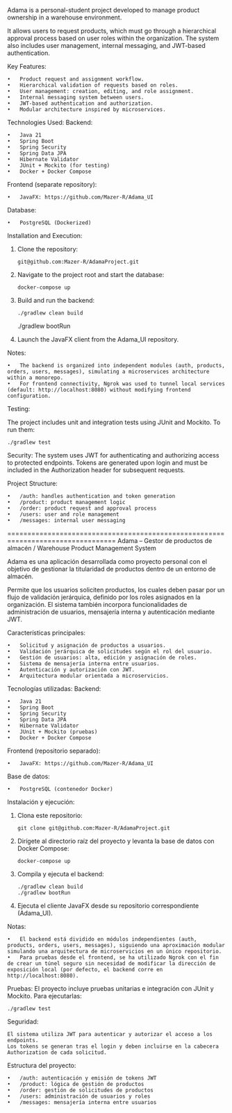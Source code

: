 
Adama is a personal-student project developed to manage product ownership in a warehouse environment.

It allows users to request products, which must go through a hierarchical approval process based on user roles within the organization.
The system also includes user management, internal messaging, and JWT-based authentication.

Key Features:

	•	Product request and assignment workflow.
	•	Hierarchical validation of requests based on roles.
	•	User management: creation, editing, and role assignment.
	•	Internal messaging system between users.
	•	JWT-based authentication and authorization.
	•	Modular architecture inspired by microservices.

Technologies Used:
Backend:

	•	Java 21
	•	Spring Boot
	•	Spring Security
	•	Spring Data JPA
	•	Hibernate Validator
	•	JUnit + Mockito (for testing)
	•	Docker + Docker Compose

Frontend (separate repository):

	•	JavaFX: https://github.com/Mazer-R/Adama_UI

Database:

	•	PostgreSQL (Dockerized)

Installation and Execution:

1.	Clone the repository:
 
		git@github.com:Mazer-R/AdamaProject.git
2.	Navigate to the project root and start the database:
 
		docker-compose up

3.	Build and run the backend:
 
		./gradlew clean build

	./gradlew bootRun

4.	Launch the JavaFX client from the Adama_UI repository.

Notes:

	•	The backend is organized into independent modules (auth, products, orders, users, messages), simulating a microservices architecture within a monorepo.
	•	For frontend connectivity, Ngrok was used to tunnel local services (default: http://localhost:8080) without modifying frontend configuration.

Testing:

The project includes unit and integration tests using JUnit and Mockito.
To run them:

	./gradlew test

Security:
The system uses JWT for authenticating and authorizing access to protected endpoints.
Tokens are generated upon login and must be included in the Authorization header for subsequent requests.

Project Structure:

	•	/auth: handles authentication and token generation
	•	/product: product management logic
	•	/order: product request and approval process
	•	/users: user and role management
	•	/messages: internal user messaging


=================================================================================
Adama – Gestor de productos de almacén / Warehouse Product Management System

Adama es una aplicación desarrollada como proyecto personal con el objetivo de gestionar la titularidad de productos dentro de un entorno de almacén.

Permite que los usuarios soliciten productos, los cuales deben pasar por un flujo de validación jerárquica, definido por los roles asignados en la organización.
El sistema también incorpora funcionalidades de administración de usuarios, mensajería interna y autenticación mediante JWT.

Características principales:

	•	Solicitud y asignación de productos a usuarios.
	•	Validación jerárquica de solicitudes según el rol del usuario.
	•	Gestión de usuarios: alta, edición y asignación de roles.
	•	Sistema de mensajería interna entre usuarios.
	•	Autenticación y autorización con JWT.
	•	Arquitectura modular orientada a microservicios.

Tecnologías utilizadas:
Backend:

	•	Java 21
	•	Spring Boot
	•	Spring Security
	•	Spring Data JPA
	•	Hibernate Validator
	•	JUnit + Mockito (pruebas)
	•	Docker + Docker Compose

Frontend (repositorio separado):

	•	JavaFX: https://github.com/Mazer-R/Adama_UI

Base de datos:

	•	PostgreSQL (contenedor Docker)

Instalación y ejecución:
1.	Clona este repositorio:
   
		git clone git@github.com:Mazer-R/AdamaProject.git

 
2.	Dirígete al directorio raíz del proyecto y levanta la base de datos con Docker Compose:
	
		docker-compose up
3.	Compila y ejecuta el backend:
   
		./gradlew clean build
		./gradlew bootRun
  	
4.	Ejecuta el cliente JavaFX desde su repositorio correspondiente (Adama_UI).

Notas:

	•	El backend está dividido en módulos independientes (auth, products, orders, users, messages), siguiendo una aproximación modular simulando una arquitectura de microservicios en un único repositorio.
	•	Para pruebas desde el frontend, se ha utilizado Ngrok con el fin de crear un túnel seguro sin necesidad de modificar la dirección de exposición local (por defecto, el backend corre en http://localhost:8080).

Pruebas:
El proyecto incluye pruebas unitarias e integración con JUnit y Mockito.
Para ejecutarlas:

	./gradlew test

Seguridad:

	El sistema utiliza JWT para autenticar y autorizar el acceso a los endpoints.
	Los tokens se generan tras el login y deben incluirse en la cabecera Authorization de cada solicitud.

Estructura del proyecto:

	•	/auth: autenticación y emisión de tokens JWT
	•	/product: lógica de gestión de productos
	•	/order: gestión de solicitudes de productos
	•	/users: administración de usuarios y roles
	•	/messages: mensajería interna entre usuarios
